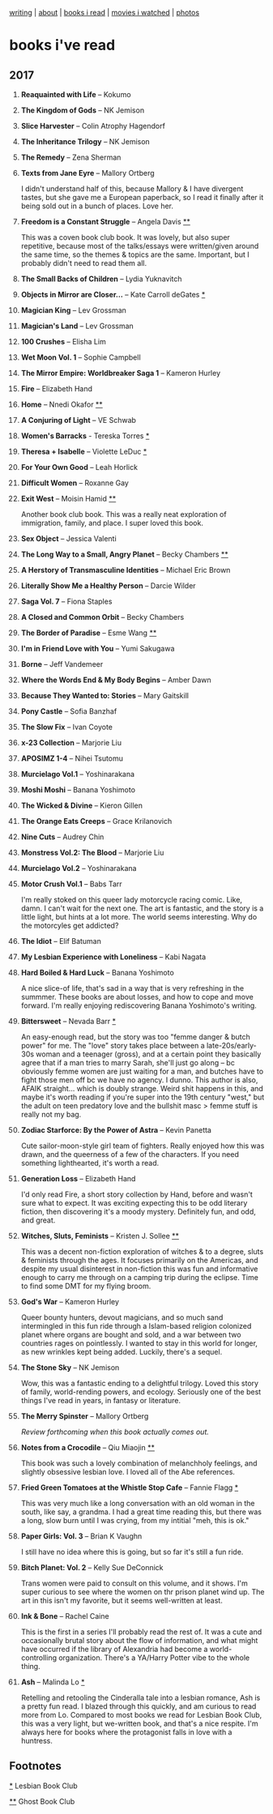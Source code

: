 [writing](index.md) | [about](about.md) | [books i read](books.md) | [movies i watched](movies.md) | [photos](http://vsco.co/brookshelley/images/1)

# books i've read

## 2017

1. **Reaquainted with Life** – Kokumo

2. **The Kingdom of Gods** – NK Jemison

3. **Slice Harvester** – Colin Atrophy Hagendorf

4. **The Inheritance Trilogy** – NK Jemison

5. **The Remedy** – Zena Sherman

6. **Texts from Jane Eyre** – Mallory Ortberg

    I didn't understand half of this, because Mallory & I have divergent
    tastes, but she gave me a European paperback, so I read it finally after it
    being sold out in a bunch of places. Love her.

7. **Freedom is a Constant Struggle** – Angela Davis [**](#ghost)

    This was a coven book club book. It was lovely, but also super repetitive,
    because most of the talks/essays were written/given around the same time,
    so the themes & topics are the same. Important, but I probably didn't need
    to read them all.

8. **The Small Backs of Children** – Lydia Yuknavitch

9. **Objects in Mirror are Closer...** – Kate Carroll deGates [*](#les)

10. **Magician King** – Lev Grossman

11. **Magician's Land** – Lev Grossman

12. **100 Crushes** – Elisha Lim

13. **Wet Moon Vol. 1** – Sophie Campbell

14. **The Mirror Empire: Worldbreaker Saga 1** – Kameron Hurley

15. **Fire** – Elizabeth Hand

16. **Home** – Nnedi Okafor [**](#ghost)

17. **A Conjuring of Light** – VE Schwab

18. **Women's Barracks** - Tereska Torres [*](#les)

19. **Theresa + Isabelle** – Violette LeDuc [*](#les)

20. **For Your Own Good** – Leah Horlick

21. **Difficult Women** – Roxanne Gay

22. **Exit West** – Moisin Hamid [**](#ghost)

    Another book club book. This was a really neat exploration of immigration,
    family, and place. I super loved this book.

23. **Sex Object** – Jessica Valenti

24. **The Long Way to a Small, Angry Planet** – Becky Chambers [**](#ghost)

25. **A Herstory of Transmasculine Identities** – Michael Eric Brown

26. **Literally Show Me a Healthy Person** – Darcie Wilder

27. **Saga Vol. 7** – Fiona Staples

28. **A Closed and Common Orbit** – Becky Chambers

29. **The Border of Paradise** – Esme Wang [**](#ghost)

30. **I'm in Friend Love with You** – Yumi Sakugawa

31. **Borne** – Jeff Vandemeer

32. **Where the Words End & My Body Begins** – Amber Dawn

33. **Because They Wanted to: Stories** – Mary Gaitskill

34. **Pony Castle** – Sofia Banzhaf

35. **The Slow Fix** – Ivan Coyote

36. **x-23 Collection** – Marjorie Liu

37. **APOSIMZ 1-4** – Nihei Tsutomu

38. **Murcielago Vol.1** – Yoshinarakana

39. **Moshi Moshi** – Banana Yoshimoto

40. **The Wicked & Divine** – Kieron Gillen

41. **The Orange Eats Creeps** – Grace Krilanovich

42. **Nine Cuts** – Audrey Chin

43. **Monstress Vol.2: The Blood** – Marjorie Liu

44. **Murcielago Vol.2** – Yoshinarakana

45. **Motor Crush Vol.1** – Babs Tarr

    I'm really stoked on this queer lady motorcycle racing comic. Like, damn. I
    can't wait for the next one. The art is fantastic, and the story is a
    little light, but hints at a lot more. The world seems interesting. Why do
    the motorcyles get addicted?

46. **The Idiot** – Elif Batuman

47. **My Lesbian Experience with Loneliness** – Kabi Nagata

48. **Hard Boiled & Hard Luck** – Banana Yoshimoto

    A nice slice-of life, that's sad in a way that is very refreshing in the
    summmer. These books are about losses, and how to cope and move forward.
    I'm really enjoying rediscovering Banana Yoshimoto's writing.

50. **Bittersweet** – Nevada Barr [*](#les)

    An easy-enough read, but the story was too "femme danger & butch power" for
    me. The "love" story takes place between a late-20s/early-30s woman and a
    teenager (gross), and at a certain point they basically agree that if a man
    tries to marry Sarah, she'll just go along – bc obviously femme women are
    just waiting for a man, and butches have to fight those men off bc we have
    no agency. I dunno. This author is also, AFAIK straight... which is doubly
    strange. Weird shit happens in this, and maybe it's worth reading if you're
    super into the 19th century "west," but the adult on teen predatory love
    and the bullshit masc > femme stuff is really not my bag.

51. **Zodiac Starforce: By the Power of Astra** – Kevin Panetta

    Cute sailor-moon-style girl team of fighters. Really enjoyed how this was
    drawn, and the queerness of a few of the characters. If you need something
    lighthearted, it's worth a read.

52. **Generation Loss** – Elizabeth Hand

    I'd only read Fire, a short story collection by Hand, before and wasn't
    sure what to expect. It was exciting expecting this to be odd literary
    fiction, then discovering it's a moody mystery. Definitely fun, and odd,
    and great.

53. **Witches, Sluts, Feminists** – Kristen J. Sollee [**](#ghost)

    This was a decent non-fiction exploration of witches & to a degree, sluts &
    feminists through the ages. It focuses primarily on the Americas, and
    despite my usual disinterest in non-fiction this was fun and informative
    enough to carry me through on a camping trip during the eclipse. Time to
    find some DMT for my flying broom.

54. **God's War** – Kameron Hurley

    Queer bounty hunters, devout magicians, and so much sand intermingled in
    this fun ride through a Islam-based religion colonized planet where organs
    are bought and sold, and a war between two countries rages on pointlessly.
    I wanted to stay in this world for longer, as new wrinkles kept being
    added. Luckily, there's a sequel.

55. **The Stone Sky** – NK Jemison

    Wow, this was a fantastic ending to a delightful trilogy. Loved this story
    of family, world-rending powers, and ecology. Seriously one of the best
    things I've read in years, in fantasy or literature.

56. **The Merry Spinster** – Mallory Ortberg

    *Review forthcoming when this book actually comes out.*

57. **Notes from a Crocodile** – Qiu Miaojin [**](#ghost)

    This book was such a lovely combination of melanchholy feelings, and
    slightly obsessive lesbian love. I loved all of the Abe references.

58. **Fried Green Tomatoes at the Whistle Stop Cafe** – Fannie Flagg [*](#les)

    This was very much like a long conversation with an old woman in the south,
    like say, a grandma. I had a great time reading this, but there was a long,
    slow burn until I was crying, from my intitial "meh, this is ok."

59. **Paper Girls: Vol. 3** – Brian K Vaughn

    I still have no idea where this is going, but so far it's still a fun ride.

60. **Bitch Planet: Vol. 2** – Kelly Sue DeConnick

    Trans women were paid to consult on this volume, and it shows. I'm super
    curious to see where the women on thr prison planet wind up. The art in
    this isn't my favorite, but it seems well-written at least.

61. **Ink & Bone** – Rachel Caine

    This is the first in a series I'll probably read the rest of. It was a cute
    and occasionally brutal story about the flow of information, and what might
    have occurred if the library of Alexandria had become a world-controlling
    organization. There's a YA/Harry Potter vibe to the whole thing.

62. **Ash** – Malinda Lo [*](#les)

    Retelling and retooling the Cinderalla tale into a lesbian romance, Ash is
    a pretty fun read. I blazed through this quickly, and am curious to read
    more from Lo. Compared to most books we read for Lesbian Book Club, this
    was a very light, but we-written book, and that's a nice respite. I'm
    always here for books where the protagonist falls in love with a huntress.

## Footnotes

[*](#les) <a name="les"></a>Lesbian Book Club

[**](#ghost) <a name="ghost"></a> Ghost Book Club

